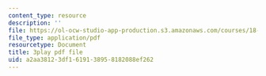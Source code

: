 ```yaml
---
content_type: resource
description: ''
file: https://ol-ocw-studio-app-production.s3.amazonaws.com/courses/18-01sc-single-variable-calculus-fall-2010/a2aa38123df1619138958182088ef262_ShGBRUx2ub8.pdf
file_type: application/pdf
resourcetype: Document
title: 3play pdf file
uid: a2aa3812-3df1-6191-3895-8182088ef262
---
```

